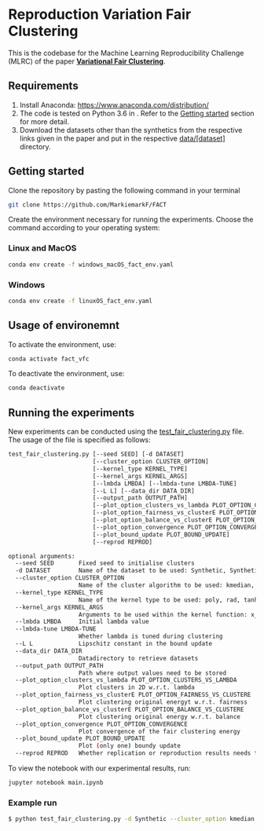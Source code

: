 # Reproduction Variation Fair Clustering
<!-- This is the code for the AAAI 2021 paper: **[Variational Fair Clustering](https://arxiv.org/abs/1906.08207)**. This clustering method helps you to find clusters with specified proportions of different demographic groups pertaining to a sensitive attribute of the dataset (e.g. race, gender etc.), for any well-known clustering method such as K-means, K-median or Spectral clustering (Normalized cut) etc. in a flexible and scalable way. -->
This is the codebase for the Machine Learning Reproducibility Challenge (MLRC) of the paper **[Variational Fair Clustering](https://arxiv.org/abs/1906.08207)**.

## Requirements
1. Install Anaconda: https://www.anaconda.com/distribution/
2. The code is tested on Python 3.6 in . Refer to the [Getting started](#Getting-started) section for more detail.
3. Download the datasets other than the synthetics from the respective links given in the paper and put in the respective [data/[dataset]](./data) directory.

## Getting started

Clone the repository by pasting the following command in your terminal
```bash
git clone https://github.com/MarkiemarkF/FACT
```
Create the environment necessary for running the experiments. Choose the command according to your operating system:
<!-- Then create and activate the environment necessary for running the experiments, using the following commands:-->
### Linux and MacOS
```bash
conda env create -f windows_macOS_fact_env.yaml
```
### Windows
```bash
conda env create -f linuxOS_fact_env.yaml
```
## Usage of environemnt
To activate the environment, use:
```bash
conda activate fact_vfc
```
To deactivate the environment, use:
```bash
conda deactivate
```

## Running the experiments
New experiments can be conducted using the [test_fair_clustering.py](./test_fair_clustering.py) file. The usage of the file is specified as follows:
```bash
test_fair_clustering.py [--seed SEED] [-d DATASET]
                        [--cluster_option CLUSTER_OPTION]
                        [--kernel_type KERNEL_TYPE]
                        [--kernel_args KERNEL_ARGS]
                        [--lmbda LMBDA] [--lmbda-tune LMBDA-TUNE]
                        [--L L] [--data_dir DATA_DIR]
                        [--output_path OUTPUT_PATH]
                        [--plot_option_clusters_vs_lambda PLOT_OPTION_CLUSTERS_VS_LAMBDA]
                        [--plot_option_fairness_vs_clusterE PLOT_OPTION_FAIRNESS_VS_CLUSTERE]
                        [--plot_option_balance_vs_clusterE PLOT_OPTION_BALANCE_VS_CLUSTERE]
                        [--plot_option_convergence PLOT_OPTION_CONVERGENCE]
                        [--plot_bound_update PLOT_BOUND_UPDATE]
                        [--reprod REPROD]

optional arguments:
  --seed SEED       Fixed seed to initialise clusters
  -d DATASET        Name of the dataset to be used: Synthetic, Synthetic-unequal, Adult, Bank, CensusII
  --cluster_option CLUSTER_OPTION
                    Name of the cluster algorithm to be used: kmedian, kmean, ncut, kernel
  --kernel_type KERNEL_TYPE
                    Name of the kernel type to be used: poly, rad, tanh
  --kernel_args KERNEL_ARGS
                    Arguments to be used within the kernel function: x_y (where x and y are floats)
  --lmbda LMBDA     Initial lambda value
  --lmbda-tune LMBDA-TUNE
                    Whether lambda is tuned during clustering
  --L L             Lipschitz constant in the bound update
  --data_dir DATA_DIR
                    Datadirectory to retrieve datasets
  --output_path OUTPUT_PATH
                    Path where output values need to be stored
  --plot_option_clusters_vs_lambda PLOT_OPTION_CLUSTERS_VS_LAMBDA
                    Plot clusters in 2D w.r.t. lambda
  --plot_option_fairness_vs_clusterE PLOT_OPTION_FAIRNESS_VS_CLUSTERE
                    Plot clustering original energyt w.r.t. fairness
  --plot_option_balance_vs_clusterE PLOT_OPTION_BALANCE_VS_CLUSTERE
                    Plot clustering original energy w.r.t. balance
  --plot_option_convergence PLOT_OPTION_CONVERGENCE
                    Plot convergence of the fair clustering energy
  --plot_bound_update PLOT_BOUND_UPDATE
                    Plot (only one) boundy update
  --reprod REPROD   Whether replication or reproduction results needs to be conducted               
```

To view the notebook with our experimental results, run:
```bash
jupyter notebook main.ipynb
```

### Example run
```bash
$ python test_fair_clustering.py -d Synthetic --cluster_option kmedian --lmbda 10 --lmbda-tune False 
```
